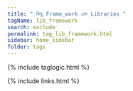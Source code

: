 ```yaml
---
title: " কিছু Frame_work এবং Libraries "
tagName: lib_framework
search: exclude
permalink: tag_lib_framework.html
sidebar: home_sidebar
folder: tags
---
```

{% include taglogic.html %}

{% include links.html %}
